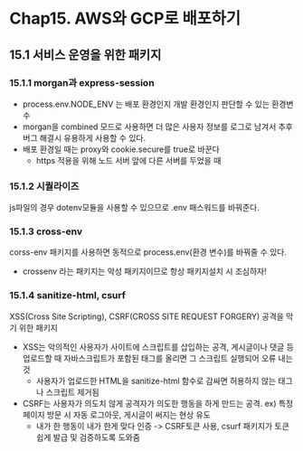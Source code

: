 # Chap15. AWS와 GCP로 배포하기

## 15.1 서비스 운영을 위한 패키지
### 15.1.1 morgan과 express-session
- process.env.NODE_ENV 는 배포 환경인지 개발 환경인지 판단할 수 있는 환경변수
- morgan을 combined 모드로 사용하면 더 많은 사용자 정보를 로그로 남겨서 추후 버그 해결시 유용하게 사용할 수 있다.
- 배포 환경일 때는 proxy와 cookie.secure를 true로 바꾼다
    - https 적용을 위해 노드 서버 앞에 다른 서버를 두었을 때

### 15.1.2 시퀄라이즈
js파일의 경우 dotenv모듈을 사용할 수 있으므로 .env 패스워드를 바꿔준다.

### 15.1.3 cross-env
corss-env 패키지를 사용하면 동적으로 process.env(환경 변수)를 바꿔줄 수 있다.
* crossenv 라는 패키지는 악성 패키지이므로 항상 패키지설치 시 조심하자!

### 15.1.4 sanitize-html, csurf
XSS(Cross Site Scripting), CSRF(CROSS SITE REQUEST FORGERY) 공격을 막기 위한 패키지   
- XSS는 악의적인 사용자가 사이트에 스크립트를 삽입하는 공격, 게시글이나 댓글 등 업로드할 때 자바스크립트가 포함된 태그를 올리면 그 스크립트 실행되어 오류 내는 것
    - 사용자가 업로드한 HTML을 sanitize-html 함수로 감싸면 허용하지 않는 태그나 스크립트 제거됨
- CSRF는 사용자가 의도치 않게 공격자가 의도한 행동을 하게 만드는 공격. ex) 특정 페이지 방문 시 자동 로그아웃, 게시글이 써지는 현상 유도
    - 내가 한 행동이 내가 한게 맞다 인증 -> CSRF토큰 사용, csurf 패키지가 토큰 쉽게 발급 및 검증하도록 도와줌